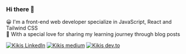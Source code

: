### Hi there 👋

😀 I'm a front-end web developer specialize in JavaScript, React and Tailwind CSS  
💛 With a special love for sharing my learning journey through blog posts

[![Kikis LinkedIn](https://img.shields.io/badge/LinkedIn-0A66C2?style=for-the-badge&logo=LinkedIn&logoColor=white)](https://www.linkedin.com/in/yutziluo?utm_source=share&utm_campaign=share_via&utm_content=profile)
[![Kikis medium](https://img.shields.io/badge/Medium-12100E?style=for-the-badge&logo=medium&logoColor=white)](https://medium.com/@zoeluoluo05673)
[![Kikis dev.to](https://img.shields.io/badge/DEV-757575?style=for-the-badge&logo=dev.to&logoColor=white)](https://dev.to/yutzi)

<!--
**yu-tzi/yu-tzi** is a ✨ _special_ ✨ repository because its `README.md` (this file) appears on your GitHub profile.

Here are some ideas to get you started:

- 🔭 I’m currently working on ...
- 🌱 I’m currently learning ...
- 👯 I’m looking to collaborate on ...
- 🤔 I’m looking for help with ...
- 💬 Ask me about ...
- 📫 How to reach me: ...
- 😄 Pronouns: ...
- ⚡ Fun fact: ...
-->
